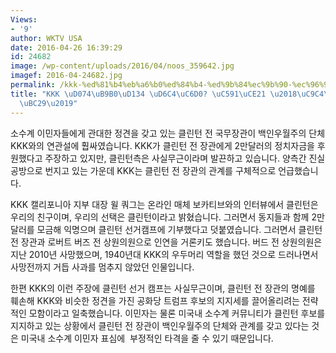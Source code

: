```yaml
---
Views:
- '9'
author: WKTV USA
date: 2016-04-26 16:39:29
id: 24682
image: /wp-content/uploads/2016/04/noos_359642.jpg
imagef: 2016-04-24682.jpg
permalink: /kkk-%ed%81%b4%eb%a6%b0%ed%84%b4-%ed%9b%84%ec%9b%90-%ec%96%91%ec%b8%a1-%ec%a7%84%ec%8b%a4-%ea%b3%b5%eb%b0%a9/
title: "KKK \uD074\uB9B0\uD134 \uD6C4\uC6D0? \uC591\uCE21 \u2018\uC9C4\uC2E4 \uACF5\
  \uBC29\u2019"
---
```


소수계 이민자들에게 관대한 정견을 갖고 있는 클린턴 전 국무장관이 백인우월주의 단체 KKK와의 연관설에 훱싸였습니다. KKK가 클린턴 전 장관에게 2만달러의 정치자금을 후원했다고 주장하고 있지만, 클린턴측은 사실무근이라며 발끈하고 있습니다. 양측간 진실공방으로 번지고 있는 가운데 KKK는 클린턴 전 장관의 관계를 구체적으로 언급했습니다.

KKK 캘리포니아 지부 대장 윌 쿼그는 온라인 매체 보카티브와의 인터뷰에서 클린턴은 우리의 친구이며, 우리의 선택은 클린턴이라고 밝혔습니다. 그러면서 동지들과 함께 2만달러를 모금해 익명으며 클린턴 선거캠프에 기부했다고 덧붙였습니다. 그러면서 클린턴 전 장관과 로버트 버즈 전 상원의원으로 인연을 거론키도 했습니다. 버드 전 상원의원은 지난 2010년 사망했으며, 1940년대 KKK의 우두머리 역할을 했던 것으로 드러나면서 사망전까지 거듭 사과를 멈추지 않았던 인물입니다.

한편 KKK의 이런 주장에 클린턴 선거 캠프는 사실무근이며, 클린턴 전 장관의 명예를 훼손해 KKK와 비슷한 정견을 가진 공화당 트럼프 후보의 지지세를 끌어올리려는 전략적인 모함이라고 일축했습니다. 이민자는 물론 미국내 소수계 커뮤니티가 클린턴 후보를 지지하고 있는 상황에서 클린턴 전 장관이 백인우월주의 단체와 관계를 갖고 있다는 것은 미국내 소수계 이민자 표심에  부정적인 타격을 줄 수 있기 때문입니다.

&nbsp;

&nbsp;
